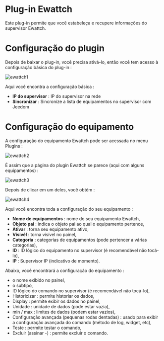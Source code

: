 # Plug-in Ewattch 

Este plug-in permite que você estabeleça e recupere informações do supervisor Ewattch.

# Configuração do plugin 

Depois de baixar o plug-in, você precisa ativá-lo, então você tem acesso à configuração básica do plug-in :

![ewattch1](../images/ewattch1.PNG)

Aqui você encontra a configuração básica :

-   **IP do supervisor** : IP do supervisor na rede
-   **Sincronizar** : Sincronize a lista de equipamentos no supervisor com Jeedom

# Configuração do equipamento 

A configuração do equipamento Ewattch pode ser acessada no menu Plugins :

![ewattch2](../images/ewattch2.PNG)

É assim que a página do plugin Ewattch se parece (aqui com alguns equipamentos) :

![ewattch3](../images/ewattch3.PNG)

Depois de clicar em um deles, você obtém :

![ewattch4](../images/ewattch4.PNG)

Aqui você encontra toda a configuração do seu equipamento :

-   **Nome de equipamentos** : nome do seu equipamento Ewattch,
-   **Objeto pai** : indica o objeto pai ao qual o equipamento pertence,
-   **Ativar** : torna seu equipamento ativo,
-   **Visivél** : torna visível no painel,
-   **Categoria** : categorias de equipamentos (pode pertencer a várias categorias),
-   **ID** : ID lógico do equipamento no supervisor (é recomendável não tocá-lo),
-   **IP** : Supervisor IP (indicativo de momento).

Abaixo, você encontrará a configuração do equipamento :

-   o nome exibido no painel,
-   o subtipo,
-   ID lógico do comando no supervisor (é recomendável não tocá-lo),
-   Historicizar : permite historiar os dados,
-   Display : permite exibir os dados no painel,
-   Unidade : unidade de dados (pode estar vazia),
-   min / max : limites de dados (podem estar vazios),
-   Configuração avançada (pequenas rodas dentadas) : usado para exibir a configuração avançada do comando (método de log, widget, etc),
-   Teste : permite testar o comando,
-   Excluir (assinar -) : permite excluir o comando.


